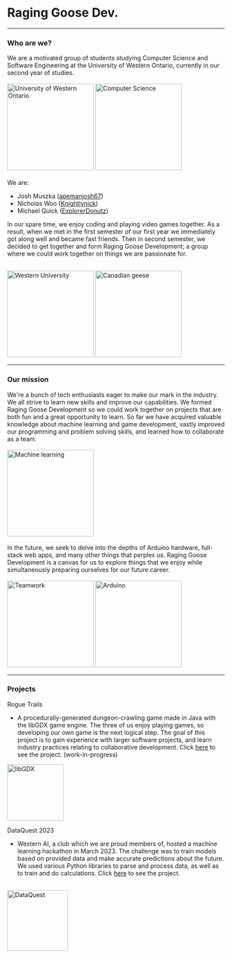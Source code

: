 # Raging Goose Dev.
<hr>

### Who are we?
We are a motivated group of students studying Computer Science and Software Engineering at the University of Western Ontario, currently in our second year of studies.<br><br>
<img src="https://www.uwo.ca/web_standards/img/logo/western-crest-facebook-og1.jpg" height="200px" alt="University of Western Ontario"/>
<img src="https://images.ctfassets.net/2htm8llflwdx/1LEJIT9KGRC4nwTJ5vuS6H/a912e31c468fd32986f2818816135cc4/OnlineLearning_SouthAsia_Learning_Indoor_GettyImages-1071652068.jpg" height="200px" alt="Computer Science"/>
<br><br>
We are:

- Josh Muszka (<a href="https://github.com/apemanjosh67">apemanjosh67</a>)
- Nicholas Woo (<a href="https://github.com/Knightlynick">Knightlynick</a>)
- Michael Quick (<a href="https://github.com/ExplorerDonutz">ExplorerDonutz</a>)

In our spare time, we enjoy coding and playing video games together. As a result, when we met in the first semester of our first year we immediately got along well and became fast friends. Then in second semester, we decided to get together and form Raging Goose Development; a group where we could work together on things we are passionate for.<br><br>

<img src="https://www.ontariouniversitiesinfo.ca/assets/files/images/uc_c_1080x700.jpg" height="200px" alt="Western University"/>
<img src="https://vancouver.ca/images/cov/feature/canada-geese-landing.png" height="200px" alt="Canadian geese"/>

<hr>

### Our mission
We're a bunch of tech enthusiasts eager to make our mark in the industry. We all strive to learn new skills and improve our capabilities. We formed Raging Goose Development so we could work together on projects that are both fun and a great opportunity to learn. So far we have acquired valuable knowledge about machine learning and game development, vastly improved our programming and problem solving skills, and learned how to collaborate as a team.<br><br>
<img src="https://editor.analyticsvidhya.com/uploads/70332https___specials-images.forbesimg.com_dam_imageserve_966248982_960x0.jpg" height="200px" alt="Machine learning"/>
<br><br>
In the future, we seek to delve into the depths of Arduino hardware, full-stack web apps, and many other things that perplex us. Raging Goose Development is a canvas for us to explore things that we enjoy while simultaneously preparing ourselves for our future career.<br><br>
<img src="https://datascience.columbia.edu/wp-content/uploads/2021/03/data-science-teamwork-960x640.jpg" height="200px" alt="Teamwork"/> 
<img src="https://content.instructables.com/FCS/P3S4/J3KFAOAO/FCSP3S4J3KFAOAO.jpg?auto=webp&fit=bounds&frame=1&height=1024&width=1024auto=webp&frame=1&height=150" height="200px" alt="Arduino"/>
<hr>

### Projects
Rogue Trails
- A procedurally-generated dungeon-crawling game made in Java with the libGDX game engine. The three of us enjoy playing games, so developing our own game is the next logical step. The goal of this project is to gain experience with larger software projects, and learn industry practices relating to collaborative development. Click <a href="https://github.com/raginggoosedev/RogueTrails">here</a> to see the project. (work-in-progress)
<img src="https://libgdx.com/assets/brand/stacked.png" height="130px" alt="libGDX"/>

DataQuest 2023
- Western AI, a club which we are proud members of, hosted a machine learning hackathon in March 2023. The challenge was to train models based on provided data and make accurate predictions about the future. We used various Python libraries to parse and process data, as well as to train and do calculations. Click <a href="https://github.com/raginggoosedev/DataQuest">here</a> to see the project.
<br>
<img src="https://d112y698adiu2z.cloudfront.net/photos/production/challenge_photos/002/412/094/datas/original.jpg" height="140px" alt="DataQuest"/>
